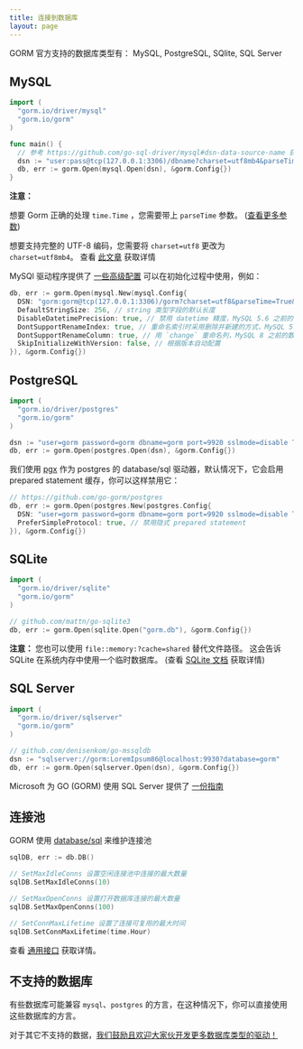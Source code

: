 ```yaml
---
title: 连接到数据库
layout: page
---
```


GORM 官方支持的数据库类型有： MySQL, PostgreSQL, SQlite, SQL Server

## MySQL

```go
import (
  "gorm.io/driver/mysql"
  "gorm.io/gorm"
)

func main() {
  // 参考 https://github.com/go-sql-driver/mysql#dsn-data-source-name 获取详情
  dsn := "user:pass@tcp(127.0.0.1:3306)/dbname?charset=utf8mb4&parseTime=True&loc=Local"
  db, err := gorm.Open(mysql.Open(dsn), &gorm.Config{})
}
```

**注意：**

想要 Gorm 正确的处理 `time.Time` ，您需要带上 `parseTime` 参数。 ([查看更多参数](https://github.com/go-sql-driver/mysql#parameters))

想要支持完整的 UTF-8 编码，您需要将 `charset=utf8` 更改为 `charset=utf8mb4`。 查看 [此文章](https://mathiasbynens.be/notes/mysql-utf8mb4) 获取详情

MySQl 驱动程序提供了 [一些高级配置](https://github.com/go-gorm/mysql) 可以在初始化过程中使用，例如：

```go
db, err := gorm.Open(mysql.New(mysql.Config{
  DSN: "gorm:gorm@tcp(127.0.0.1:3306)/gorm?charset=utf8&parseTime=True&loc=Local", // DSN data source name
  DefaultStringSize: 256, // string 类型字段的默认长度
  DisableDatetimePrecision: true, // 禁用 datetime 精度，MySQL 5.6 之前的数据库不支持
  DontSupportRenameIndex: true, // 重命名索引时采用删除并新建的方式，MySQL 5.7 之前的数据库和 MariaDB 不支持重命名索引
  DontSupportRenameColumn: true, // 用 `change` 重命名列，MySQL 8 之前的数据库和 MariaDB 不支持重命名列
  SkipInitializeWithVersion: false, // 根据版本自动配置
}), &gorm.Config{})
```

## PostgreSQL

```go
import (
  "gorm.io/driver/postgres"
  "gorm.io/gorm"
)

dsn := "user=gorm password=gorm dbname=gorm port=9920 sslmode=disable TimeZone=Asia/Shanghai"
db, err := gorm.Open(postgres.Open(dsn), &gorm.Config{})
```

我们使用 [pgx](https://github.com/jackc/pgx) 作为 postgres 的 database/sql 驱动器，默认情况下，它会启用 prepared statement 缓存，你可以这样禁用它：

```go
// https://github.com/go-gorm/postgres
db, err := gorm.Open(postgres.New(postgres.Config{
  DSN: "user=gorm password=gorm dbname=gorm port=9920 sslmode=disable TimeZone=Asia/Shanghai",
  PreferSimpleProtocol: true, // 禁用隐式 prepared statement
}), &gorm.Config{})
```

## SQLite

```go
import (
  "gorm.io/driver/sqlite"
  "gorm.io/gorm"
)

// github.com/mattn/go-sqlite3
db, err := gorm.Open(sqlite.Open("gorm.db"), &gorm.Config{})
```

**注意：** 您也可以使用 `file::memory:?cache=shared` 替代文件路径。 这会告诉 SQLite 在系统内存中使用一个临时数据库。 (查看 [SQLite 文档](https://www.sqlite.org/inmemorydb.html) 获取详情)

## SQL Server

```go
import (
  "gorm.io/driver/sqlserver"
  "gorm.io/gorm"
)

// github.com/denisenkom/go-mssqldb
dsn := "sqlserver://gorm:LoremIpsum86@localhost:9930?database=gorm"
db, err := gorm.Open(sqlserver.Open(dsn), &gorm.Config{})
```

Microsoft 为 GO (GORM) 使用 SQL Server 提供了 [一份指南](https://sqlchoice.azurewebsites.net/en-us/sql-server/developer-get-started/)

## 连接池

GORM 使用 [database/sql](https://pkg.go.dev/database/sql) 来维护连接池

```go
sqlDB, err := db.DB()

// SetMaxIdleConns 设置空闲连接池中连接的最大数量
sqlDB.SetMaxIdleConns(10)

// SetMaxOpenConns 设置打开数据库连接的最大数量
sqlDB.SetMaxOpenConns(100)

// SetConnMaxLifetime 设置了连接可复用的最大时间
sqlDB.SetConnMaxLifetime(time.Hour)
```

查看 [通用接口](generic_interface.html) 获取详情。

## 不支持的数据库

有些数据库可能兼容 `mysql`、`postgres` 的方言，在这种情况下，你可以直接使用这些数据库的方言。

对于其它不支持的数据，[我们鼓励且欢迎大家伙开发更多数据库类型的驱动！](write_driver.html)
